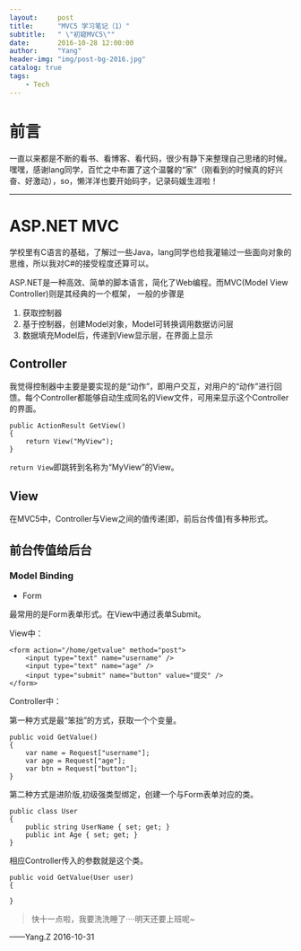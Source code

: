 ```yaml
---
layout:     post
title:      "MVC5 学习笔记（1）"
subtitle:   " \"初窥MVC5\""
date:       2016-10-28 12:00:00
author:     "Yang"
header-img: "img/post-bg-2016.jpg"
catalog: true
tags:
    - Tech
---
```


# 前言

一直以来都是不断的看书、看博客、看代码，很少有静下来整理自己思绪的时候。嘿嘿，感谢lang同学，百忙之中布置了这个温馨的“家”（刚看到的时候真的好兴奋、好激动），so，懒洋洋也要开始码字，记录码媛生涯啦！

---

# ASP.NET MVC
学校里有C语言的基础，了解过一些Java，lang同学也给我灌输过一些面向对象的思维，所以我对C#的接受程度还算可以。


ASP.NET是一种高效、简单的脚本语言，简化了Web编程。而MVC(Model View Controller)则是其经典的一个框架，
一般的步骤是
1. 获取控制器
2. 基于控制器，创建Model对象，Model可转换调用数据访问层
3. 数据填充Model后，传递到View显示层，在界面上显示

## Controller

我觉得控制器中主要是要实现的是“动作”，即用户交互，对用户的“动作”进行回馈。每个Controller都能够自动生成同名的View文件，可用来显示这个Controller的界面。

```
public ActionResult GetView()
{
    return View("MyView");
}
```


<code>return View</code>即跳转到名称为“MyView”的View。

## View

在MVC5中，Controller与View之间的值传递[即，前后台传值]有多种形式。
## 前台传值给后台


### Model Binding

* Form

最常用的是Form表单形式。在View中通过表单Submit。

View中：

```
<form action="/home/getvalue" method="post">
    <input type="text" name="username" />
    <input type="text" name="age" />
    <input type="submit" name="button" value="提交" />
</form>
```

Controller中：

第一种方式是最“笨拙”的方式，获取一个个变量。

```
public void GetValue()
{
    var name = Request["username"];
    var age = Request["age"];
    var btn = Request["button"];
}
```

第二种方式是进阶版,初级强类型绑定，创建一个与Form表单对应的类。

```
public class User
{
    public string UserName { set; get; }
    public int Age { set; get; }
}
```

相应Controller传入的参数就是这个类。

```
public void GetValue(User user)
{

}
```


> 快十一点啦，我要洗洗睡了····明天还要上班呢~

——Yang.Z 2016-10-31
